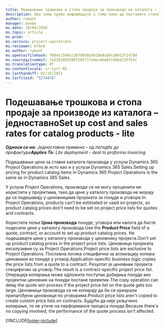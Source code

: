 ```yaml
---
title: Подешавање трошкова и стопа продаје за производе из каталога – једноставно
description: Ова тема пружа информације о томе како да поставите стопе цена и продаје за ставке из каталога производа.
author: rumant
manager: Annbe
ms.date: 10/09/2020
ms.topic: article
ms.prod: ''
ms.service: project-operations
ms.reviewer: kfend
ms.author: rumant
ms.openlocfilehash: f0941c549cc38f0938a5819e8cb6ca9912f14790
ms.sourcegitcommit: fa32b1893286f20271fa4ec4be8fc68bd135f53c
ms.translationtype: HT
ms.contentlocale: sr-Cyrl-RS
ms.lasthandoff: 02/15/2021
ms.locfileid: "5274476"
---
```

# <a name="set-up-cost-and-sales-rates-for-catalog-products---lite"></a><span data-ttu-id="facad-103">Подешавање трошкова и стопа продаје за производе из каталога – једноставно</span><span class="sxs-lookup"><span data-stu-id="facad-103">Set up cost and sales rates for catalog products - lite</span></span>

<span data-ttu-id="facad-104">_**Односи се на:** Једноставна примена – од погодбе до профактуре_</span><span class="sxs-lookup"><span data-stu-id="facad-104">_**Applies To:** Lite deployment - deal to proforma invoicing_</span></span>


<span data-ttu-id="facad-105">Подешавање цена за ставке каталога производа у услузи Dynamics 365 Project Operations је исто као и у услузи Dynamics 365 Sales.</span><span class="sxs-lookup"><span data-stu-id="facad-105">Setting up pricing for product catalog items in Dynamics 365 Project Operations is the same as in Dynamics 365 Sales.</span></span>

<span data-ttu-id="facad-106">У услузи Project Operations, производи се не могу проценити ни користити у пројектима, тако да цене у каталогу производа не морају да се подешавају у ценовницима пројеката за понуде и уговоре.</span><span class="sxs-lookup"><span data-stu-id="facad-106">In Project Operations, products can't be estimated or used on projects, so product catalog prices don't need to be set on project price lists for quotes and contracts.</span></span>

<span data-ttu-id="facad-107">Користите поље **Цена производа** понуде, уговора или налога да бисте подесили цене у каталогу производа.</span><span class="sxs-lookup"><span data-stu-id="facad-107">Use the **Product Price** field of a quote, contract, or account to set up product catalog prices.</span></span> <span data-ttu-id="facad-108">Не подешавајте цене у каталогу производа у ценовнику пројекта.</span><span class="sxs-lookup"><span data-stu-id="facad-108">Don't set up product catalog prices in the project price lists.</span></span> <span data-ttu-id="facad-109">Ценовници пројеката ексклузивни су за Project Operations.</span><span class="sxs-lookup"><span data-stu-id="facad-109">Project price lists are exclusive to Project Operations.</span></span> <span data-ttu-id="facad-110">Пословна логика специфична за апликацију копира ценовнике из понуде у уговор.</span><span class="sxs-lookup"><span data-stu-id="facad-110">Application-specific business logic copies the price lists from a quote to a contract.</span></span> <span data-ttu-id="facad-111">Резултат је ценовник пројекта специфичан за уговор.</span><span class="sxs-lookup"><span data-stu-id="facad-111">The result is a contract-specific project price list.</span></span> <span data-ttu-id="facad-112">Операција копирања може одложити поступак добијања понуде ако пројектни ценовник на понуди постане превелик.</span><span class="sxs-lookup"><span data-stu-id="facad-112">The copy operation can delay the quote win process if the project price list on the quote gets too large.</span></span> <span data-ttu-id="facad-113">Ценовници производа се не копирају да би се креирали прилагођени ценовници по уговорима.</span><span class="sxs-lookup"><span data-stu-id="facad-113">Product price lists aren't copied to create custom price lists on contracts.</span></span> <span data-ttu-id="facad-114">Будући да није укључено копирање, то не утиче на перформансе процеса понуде.</span><span class="sxs-lookup"><span data-stu-id="facad-114">Because there's no copying involved, the performance of the quote process isn't affected.</span></span>


[!INCLUDE[footer-include](../../includes/footer-banner.md)]